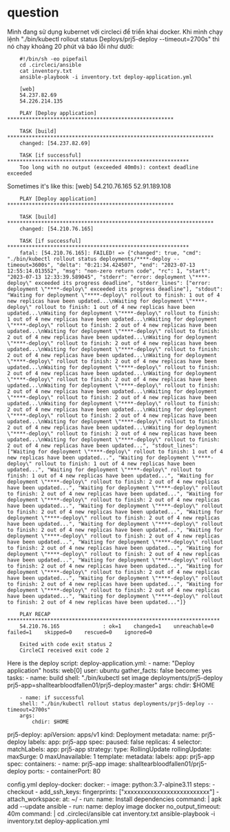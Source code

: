 # question

Mình đang sử dụng kubernet với circleci để triển khai docker. Khi mình chạy lệnh "./bin/kubectl rollout status Deploys/prj5-deploy --timeout=2700s" thì nó chạy khoảng 20 phút và báo lỗi như dưới:

        #!/bin/sh -eo pipefail
        cd .circleci/ansible
        cat inventory.txt
        ansible-playbook -i inventory.txt deploy-application.yml

        [web]
        54.237.82.69
        54.226.214.135

        PLAY [Deploy application] ******************************************************

        TASK [build] *******************************************************************
        changed: [54.237.82.69]

        TASK [if successful] ***********************************************************
        Too long with no output (exceeded 40m0s): context deadline exceeded

>>>>>>>>>>>>>>>>>>>>>>>>>>>>>>>>>>>>>>>>>>>>>>>>>>>>>>>>>>>>>>>>>>>>>>>>>>>>>>>>>>>>>>>>>>>>>>>>>>>>

Sometimes it's like this:
        [web]
        54.210.76.165
        52.91.189.108

        PLAY [Deploy application] ******************************************************

        TASK [build] *******************************************************************
        changed: [54.210.76.165]

        TASK [if successful] ***********************************************************
        fatal: [54.210.76.165]: FAILED! => {"changed": true, "cmd": "./bin/kubectl rollout status deployments/****-deploy --timeout=3600s", "delta": "0:21:34.424507", "end": "2023-07-13 12:55:14.013552", "msg": "non-zero return code", "rc": 1, "start": "2023-07-13 12:33:39.589045", "stderr": "error: deployment \"****-deploy\" exceeded its progress deadline", "stderr_lines": ["error: deployment \"****-deploy\" exceeded its progress deadline"], "stdout": "Waiting for deployment \"****-deploy\" rollout to finish: 1 out of 4 new replicas have been updated...\nWaiting for deployment \"****-deploy\" rollout to finish: 1 out of 4 new replicas have been updated...\nWaiting for deployment \"****-deploy\" rollout to finish: 1 out of 4 new replicas have been updated...\nWaiting for deployment \"****-deploy\" rollout to finish: 2 out of 4 new replicas have been updated...\nWaiting for deployment \"****-deploy\" rollout to finish: 2 out of 4 new replicas have been updated...\nWaiting for deployment \"****-deploy\" rollout to finish: 2 out of 4 new replicas have been updated...\nWaiting for deployment \"****-deploy\" rollout to finish: 2 out of 4 new replicas have been updated...\nWaiting for deployment \"****-deploy\" rollout to finish: 2 out of 4 new replicas have been updated...\nWaiting for deployment \"****-deploy\" rollout to finish: 2 out of 4 new replicas have been updated...\nWaiting for deployment \"****-deploy\" rollout to finish: 2 out of 4 new replicas have been updated...\nWaiting for deployment \"****-deploy\" rollout to finish: 2 out of 4 new replicas have been updated...\nWaiting for deployment \"****-deploy\" rollout to finish: 2 out of 4 new replicas have been updated...\nWaiting for deployment \"****-deploy\" rollout to finish: 2 out of 4 new replicas have been updated...\nWaiting for deployment \"****-deploy\" rollout to finish: 2 out of 4 new replicas have been updated...\nWaiting for deployment \"****-deploy\" rollout to finish: 2 out of 4 new replicas have been updated...\nWaiting for deployment \"****-deploy\" rollout to finish: 2 out of 4 new replicas have been updated...\nWaiting for deployment \"****-deploy\" rollout to finish: 2 out of 4 new replicas have been updated...", "stdout_lines": ["Waiting for deployment \"****-deploy\" rollout to finish: 1 out of 4 new replicas have been updated...", "Waiting for deployment \"****-deploy\" rollout to finish: 1 out of 4 new replicas have been updated...", "Waiting for deployment \"****-deploy\" rollout to finish: 1 out of 4 new replicas have been updated...", "Waiting for deployment \"****-deploy\" rollout to finish: 2 out of 4 new replicas have been updated...", "Waiting for deployment \"****-deploy\" rollout to finish: 2 out of 4 new replicas have been updated...", "Waiting for deployment \"****-deploy\" rollout to finish: 2 out of 4 new replicas have been updated...", "Waiting for deployment \"****-deploy\" rollout to finish: 2 out of 4 new replicas have been updated...", "Waiting for deployment \"****-deploy\" rollout to finish: 2 out of 4 new replicas have been updated...", "Waiting for deployment \"****-deploy\" rollout to finish: 2 out of 4 new replicas have been updated...", "Waiting for deployment \"****-deploy\" rollout to finish: 2 out of 4 new replicas have been updated...", "Waiting for deployment \"****-deploy\" rollout to finish: 2 out of 4 new replicas have been updated...", "Waiting for deployment \"****-deploy\" rollout to finish: 2 out of 4 new replicas have been updated...", "Waiting for deployment \"****-deploy\" rollout to finish: 2 out of 4 new replicas have been updated...", "Waiting for deployment \"****-deploy\" rollout to finish: 2 out of 4 new replicas have been updated...", "Waiting for deployment \"****-deploy\" rollout to finish: 2 out of 4 new replicas have been updated...", "Waiting for deployment \"****-deploy\" rollout to finish: 2 out of 4 new replicas have been updated...", "Waiting for deployment \"****-deploy\" rollout to finish: 2 out of 4 new replicas have been updated..."]}

        PLAY RECAP *********************************************************************
        54.210.76.165              : ok=1    changed=1    unreachable=0    failed=1    skipped=0    rescued=0    ignored=0   

        Exited with code exit status 2
        CircleCI received exit code 2

>>>>>>>>>>>>>>>>>>>>>>>>>>>>>>>>>>>>>>>>>>>>>>>>>>>>>>>>>>>>>>>>>>>>>>>>>>>>>>>>>>>>>>>>>>>>>>>>>>>>

Here is the deploy script: deploy-application.yml:
    - name: "Deploy application"
    hosts: web[0]
    user: ubuntu
    gather_facts: false
    become: yes
    tasks:
        - name: build
        shell: "./bin/kubectl set image deployments/prj5-deploy prj5-app=shalltearbloodfallen01/prj5-deploy:master"
        args:
            chdir: $HOME  

        - name: if successful
        shell: "./bin/kubectl rollout status deployments/prj5-deploy --timeout=2700s"
        args:
            chdir: $HOME

>>>>>>>>>>>>>>>>>>>>>>>>>>>>>>>>>>>>>>>>>>>>>>>>>>>>>>>>>>>>>>>>>>>>>>>>>>>>>>>>>>>>>>>>>>>>>>>>>>>>

prj5-deploy:
    apiVersion: apps/v1
    kind: Deployment
    metadata:
    name: prj5-deploy
    labels:
        app: prj5-app
    spec:
    paused: false
    replicas: 4
    selector:
        matchLabels:
        app: prj5-app
    strategy:
        type: RollingUpdate
        rollingUpdate:
            maxSurge: 0
            maxUnavailable: 1
    template:
        metadata:
        labels:
            app: prj5-app
        spec:
        containers:
            - name: prj5-app
            image: shalltearbloodfallen01/prj5-deploy
            ports:
                - containerPort: 80

>>>>>>>>>>>>>>>>>>>>>>>>>>>>>>>>>>>>>>>>>>>>>>>>>>>>>>>>>>>>>>>>>>>>>>>>>>>>>>>>>>>>>>>>>>>>>>>>>>>>

config.yml
    deploy-docker:
        docker:
        - image: python:3.7-alpine3.11
        steps:
        - checkout
        - add_ssh_keys:
            fingerprints: ["xxxxxxxxxxxxxxxxxxxxxxxxxx"]
        - attach_workspace:
            at: ~/
        - run:
            name: Install dependencies
            command: |
                apk add --update ansible
        - run:
            name: deploy image docker
            no_output_timeout: 40m
            command: |
                cd .circleci/ansible
                cat inventory.txt
                ansible-playbook -i inventory.txt deploy-application.yml